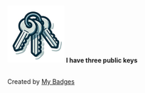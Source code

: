 <img src="https://github.com/my-badges/my-badges/blob/master/badges/public-keys/public-keys-3.png?raw=true" alt="I have three public keys" title="I have three public keys" width="128">
<strong>I have three public keys</strong>
<br><br>




Created by <a href="https://github.com/my-badges/my-badges">My Badges</a>